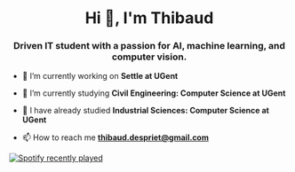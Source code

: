 <h1 align="center">Hi 👋, I'm Thibaud</h1>
<h3 align="center">Driven IT student with a passion for AI, machine learning, and computer vision.</h3>

- 🔭 I’m currently working on **Settle at UGent**

- 🌱 I’m currently studying **Civil Engineering: Computer Science at UGent**

- 📄 I have already studied **Industrial Sciences: Computer Science at UGent**

- 📫 How to reach me **thibaud.despriet@gmail.com**

<div align="left">
  <a href="https://open.spotify.com/user/ps4squadsongs">
    <img src="https://spotify-recently-played-readme.vercel.app/api?user=ps4squadsongs&count=5&unique=true" alt="Spotify recently played"  />
  </a>
</div>
